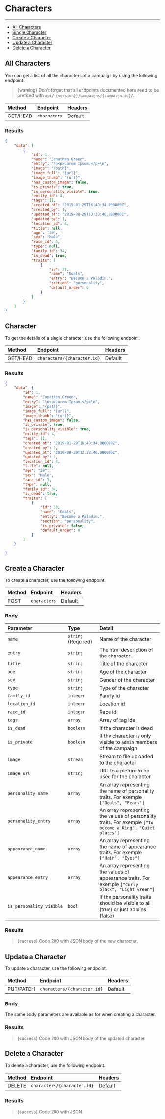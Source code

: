 # Characters

---

- [All Characters](#all-characters)
- [Single Character](#character)
- [Create a Character](#create-character)
- [Update a Character](#update-character)
- [Delete a Character](#delete-character)

<a name="all-characters"></a>
## All Characters

You can get a list of all the characters of a campaign by using the following endpoint.

> {warning} Don't forget that all endpoints documented here need to be prefixed with `api/{{version}}/campaigns/{campaign.id}/`.


| Method | Endpoint| Headers |
| :- |   :-   |  :-  |
| GET/HEAD | `characters` | Default |

### Results
```json
{
    "data": [
        {
            "id": 1,
            "name": "Jonathan Green",
            "entry": "\n<p>Lorem Ipsum.</p>\n",
            "image": "{path}",
            "image_full": "{url}",
            "image_thumb": "{url}",
            "has_custom_image": false,
            "is_private": true,
            "is_personality_visible": true,
            "entity_id": 4,
            "tags": [],
            "created_at": "2019-01-29T16:40:34.000000Z",
            "created_by": 1,
            "updated_at": "2019-08-29T13:38:46.000000Z",
            "updated_by": 1,
            "location_id": 4,
            "title": null,
            "age": "39",
            "sex": "Male",
            "race_id": 3,
            "type": null,
            "family_id": 34,
            "is_dead": true,
            "traits": [
                {
                    "id": 33,
                    "name": "Goals",
                    "entry": "Become a Paladin.",
                    "section": "personality",
                    "default_order": 0
                }
            ]
        }
    ]
}
```


<a name="character"></a>
## Character

To get the details of a single character, use the following endpoint.


| Method | Endpoint| Headers |
| :- |   :-   |  :-  |
| GET/HEAD | `characters/{character.id}` | Default |

### Results
```json
{
    "data": {
        "id": 1,
        "name": "Jonathan Green",
        "entry": "\n<p>Lorem Ipsum.</p>\n",
        "image": "{path}",
        "image_full": "{url}",
        "image_thumb": "{url}",
        "has_custom_image": false,
        "is_private": true,
        "is_personality_visible": true,
        "entity_id": 4,
        "tags": [],
        "created_at": "2019-01-29T16:40:34.000000Z",
        "created_by": 1,
        "updated_at": "2019-08-29T13:38:46.000000Z",
        "updated_by": 1,
        "location_id": 4,
        "title": null,
        "age": "39",
        "sex": "Male",
        "race_id": 3,
        "type": null,
        "family_id": 34,
        "is_dead": true,
        "traits": [
            {
                "id": 33,
                "name": "Goals",
                "entry": "Become a Paladin.",
                "section": "personality",
                "is_private": false,
                "default_order": 0
            }
        ]
    }

}
```



<a name="create-character"></a>
## Create a Character

To create a character, use the following endpoint.

| Method | Endpoint| Headers |
| :- |   :-   |  :-  |
| POST | `characters` | Default |

### Body

| Parameter | Type | Detail |
| :- |   :-   |  :-  |
| `name` | `string` (Required) | Name of the character |
| `entry` | `string` | The html description of the character. |
| `title` | `string`  | Title of the character |
| `age` | `string`  | Age of the character |
| `sex` | `string`  | Gender of the character |
| `type` | `string`  | Type of the character |
| `family_id` | `integer` | Family id |
| `location_id` | `integer` | Location id |
| `race_id` | `integer` | Race id |
| `tags` | `array` | Array of tag ids |
| `is_dead` | `boolean` | If the character is dead |
| `is_private` | `boolean` | If the character is only visible to `admin` members of the campaign |
| `image` | `stream` | Stream to file uploaded to the character |
| `image_url` | `string` | URL to a picture to be used for the character |
| `personality_name` | `array` | An array representing the name of personality traits. For exemple ```["Goals", "Fears"]```  |
| `personality_entry` | `array` | An array representing the values of personality traits. For exemple ```["To become a King", "Quiet places"]```  |
| `appearance_name` | `array` | An array representing the name of appearance traits. For exemple ```["Hair", "Eyes"]```  |
| `appearance_entry` | `array` | An array representing the values of appearance traits. For exemple ```["Curly black", "Light Green"]```  |
| `is_personality_visible` | `bool` | If the personality traits should be visible to all (true) or just admins (false) |

### Results

> {success} Code 200 with JSON body of the new character.


<a name="update-character"></a>
## Update a Character

To update a character, use the following endpoint.

| Method | Endpoint| Headers |
| :- |   :-   |  :-  |
| PUT/PATCH | `characters/{character.id}` | Default |

### Body

The same body parameters are available as for when creating a character.

### Results

> {success} Code 200 with JSON body of the updated character.


<a name="delete-character"></a>
## Delete a Character

To delete a character, use the following endpoint.

| Method | Endpoint| Headers |
| :- |   :-   |  :-  |
| DELETE | `characters/{character.id}` | Default |

### Results

> {success} Code 200 with JSON.

